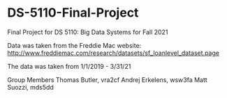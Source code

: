 # DS-5110-Final-Project

Final Project for DS 5110: Big Data Systems for Fall 2021

Data was taken from the Freddie Mac website: http://www.freddiemac.com/research/datasets/sf_loanlevel_dataset.page

The data was taken from 1/1/2019 - 3/31/21

Group Members
Thomas Butler, vra2cf
Andrej Erkelens, wsw3fa
Matt Suozzi, mds5dd
